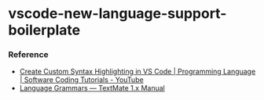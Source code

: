 vscode-new-language-support-boilerplate
=======================================


### Reference
- [Create Custom Syntax Highlighting in VS Code | Programming Language | Software Coding Tutorials - YouTube](https://www.youtube.com/watch?v=5msZv-nKebI)
- [Language Grammars — TextMate 1.x Manual](https://macromates.com/manual/en/language_grammars)